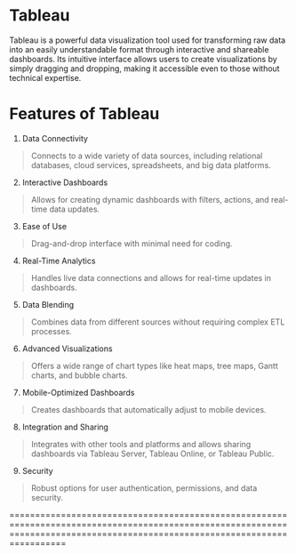# Tableau

Tableau is a powerful data visualization tool used for transforming raw data into an easily understandable format through interactive and shareable dashboards. Its intuitive interface allows users to create visualizations by simply dragging and dropping, making it accessible even to those without technical expertise.

# Features of Tableau

1. Data Connectivity

> Connects to a wide variety of data sources, including relational databases, cloud services, spreadsheets, and big data platforms.

2. Interactive Dashboards

> Allows for creating dynamic dashboards with filters, actions, and real-time data updates.

3. Ease of Use

> Drag-and-drop interface with minimal need for coding.

4. Real-Time Analytics

> Handles live data connections and allows for real-time updates in dashboards.

5. Data Blending

> Combines data from different sources without requiring complex ETL processes.

6. Advanced Visualizations

> Offers a wide range of chart types like heat maps, tree maps, Gantt charts, and bubble charts.

7. Mobile-Optimized Dashboards

> Creates dashboards that automatically adjust to mobile devices.

8. Integration and Sharing

> Integrates with other tools and platforms and allows sharing dashboards via Tableau Server, Tableau Online, or Tableau Public.

9. Security

> Robust options for user authentication, permissions, and data security.


=============================================================================================================================================================================
